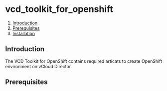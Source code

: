 # vcd_toolkit_for_openshift
1.  [Introduction](#introduction)
2.  [Prerequisites](#Prerequisites)
3.  [Installation](#installation)
## Introduction
The VCD Toolkit for OpenShift contains required articats to create OpenShift environment on vCloud Director. 

## Prerequisites
